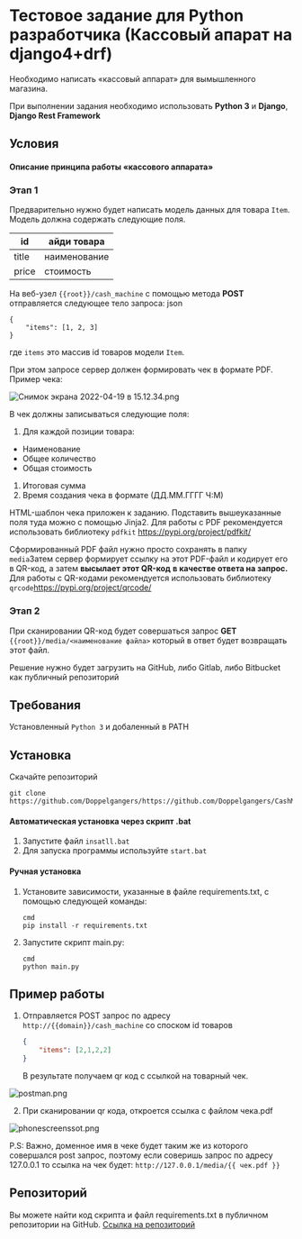 # Тестовое задание для Python разработчика (Кассовый апарат на django4+drf)

Необходимо написать «кассовый аппарат» для вымышленного магазина.

При выполнении задания необходимо использовать **Python 3** и **Django**, **Django Rest Framework**

## Условия

#### Описание принципа работы «кассового аппарата»

### Этап 1

Предварительно нужно будет написать модель данных для товара `Item`. Модель должна содержать следующие поля.

| id | айди товара |
| --- | --- |
| title | наименование |
| price | стоимость |

На веб-узел `{{root}}/cash_machine` с помощью метода **POST** отправляется следующее тело запроса:
json
```
{
	"items": [1, 2, 3]
}
```
где `items` это массив id товаров модели `Item`.

При этом запросе сервер должен формировать чек в формате PDF. 
Пример чека: 

![Снимок экрана 2022-04-19 в 15.12.34.png](https://hail-dime-646.notion.site/image/https%3A%2F%2Fs3-us-west-2.amazonaws.com%2Fsecure.notion-static.com%2F5bd878b5-0cd6-4039-93f0-12635b06df23%2F%D0%A1%D0%BD%D0%B8%D0%BC%D0%BE%D0%BA_%D1%8D%D0%BA%D1%80%D0%B0%D0%BD%D0%B0_2022-04-19_%D0%B2_15.12.34.png?table=block&id=19c049ef-1399-40e0-b9ca-501de5481b30&spaceId=c4067982-1af0-4f59-ba5a-991fa560b8c6&width=730&userId=&cache=v2)

В чек должны записываться следующие поля:

1. Для каждой позиции товара:

- Наименование
- Общее количество
- Общая стоимость
1. Итоговая сумма 
2. Время создания чека в формате (ДД.ММ.ГГГГ Ч:М)

HTML-шаблон чека приложен к заданию. Подставить вышеуказанные поля туда можно с помощью Jinja2. Для работы с PDF рекомендуется использовать библиотеку `pdfkit` https://pypi.org/project/pdfkit/ 

Сформированный PDF файл нужно просто сохранять в папку `media`Затем сервер формирует ссылку на этот PDF-файл и кодирует его в QR-код, а затем **высылает этот QR-код** **в качестве ответа на запрос.** Для работы с QR-кодами рекомендуется использовать библиотеку `qrcode`https://pypi.org/project/qrcode/ 

### Этап 2

При сканировании QR-код будет совершаться запрос **GET** `{{root}}/media/<наименование файла>` который в ответ будет возвращать этот файл.

Решение нужно будет загрузить на GitHub, либо Gitlab, либо Bitbucket как публичный репозиторий

## Требования

Установленный  `Python 3` и добаленный в PATH

## Установка
Скачайте репозиторий 

    git clone https://github.com/Doppelgangers/https://github.com/Doppelgangers/CashMachineTestTask


#### Автоматическая установка через  скрипт .bat
1. Запустите файл `insatll.bat`
2. Для запуска программы используйте `start.bat` 

#### Ручная установка 

1. Установите зависимости, указанные в файле requirements.txt, с помощью следующей команды:
    ```
    cmd
    pip install -r requirements.txt
    ```
2. Запустите скрипт main.py:
    ```
    cmd
    python main.py
    ```

## Пример работы

1) Отправляется POST запрос по адресу `http://{{domain}}/cash_machine` со споском id товаров 
    ```json
    {
        "items": [2,1,2,2]
    }
    ```
    В результате получаем qr код с ссылкой на товарный чек.
    

![postman.png](https://i.ibb.co/Chzjb8D/image.png)

2) При сканировании qr кода, откроется ссылка с файлом чека.pdf

![phonescreenssot.png](https://i.ibb.co/g6NtXvC/phone.png)

P.S: Важно, доменное имя в чеке будет таким же из которого совершался post запрос, поэтому если соверишь запрос по адресу 127.0.0.1 то ссылка на чек будет:
`http://127.0.0.1/media/{{ чек.pdf }}`

## Репозиторий

Вы можете найти код скрипта и файл requirements.txt в публичном репозитории на GitHub. [Ссылка на репозиторий](https://github.com/Doppelgangers/ParserShop)